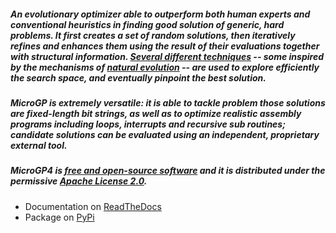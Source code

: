 ##### An evolutionary optimizer able to outperform both human experts and conventional heuristics in finding good solution of generic, hard problems. It first creates a set of random solutions, then iteratively refines and enhances them using the result of their evaluations together with structural information. [Several different techniques](https://scholar.google.com/scholar?q=%28+squillero+OR+tonda+%29+AND+microgp) -- some inspired by the mechanisms of [natural evolution](https://en.wikipedia.org/wiki/Evolutionary_computation) -- are used to explore efficiently the search space, and eventually pinpoint the best solution.

##### MicroGP is extremely versatile: it is able to tackle problem those solutions are fixed-length bit strings, as well as to optimize realistic assembly programs including loops, interrupts and recursive sub routines; candidate solutions can be evaluated using an independent, proprietary external tool. 

##### MicroGP4 is [free and open-source software](https://en.wikipedia.org/wiki/Free_and_open-source_software) and it is distributed under the permissive [Apache License 2.0](https://www.tldrlegal.com/l/apache2).

* Documentation on [ReadTheDocs](https://microgp4.readthedocs.io/)
* Package on [PyPi](https://pypi.org/project/microgp/)

